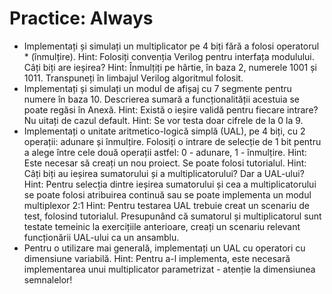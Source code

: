 # Practice: Always

 - Implementați și simulați un multiplicator pe 4 biți fără a folosi operatorul * (înmulțire).
Hint: Folosiți convenția Verilog pentru interfața modulului. Câți biți are ieșirea?
Hint: Înmulțiți pe hârtie, în baza 2, numerele 1001 și 1011. Transpuneți în limbajul Verilog algoritmul folosit.
 - Implementați și simulați un modul de afișaj cu 7 segmente pentru numere în baza 10. Descrierea sumară a funcționalității acestuia se poate regăsi în Anexă.
Hint: Există o ieșire validă pentru fiecare intrare? Nu uitați de cazul default.
Hint: Se vor testa doar cifrele de la 0 la 9.
 - Implementați o unitate aritmetico-logică simplă (UAL), pe 4 biți, cu 2 operații: adunare și înmulțire. Folosiți o intrare de selecție de 1 bit pentru a alege între cele două operații astfel: 0 - adunare, 1 - înmulțire.
Hint: Este necesar să creați un nou proiect. Se poate folosi tutorialul.
Hint: Câți biți au ieșirea sumatorului și a multiplicatorului? Dar a UAL-ului?
Hint: Pentru selecția dintre ieșirea sumatorului și cea a multiplicatorului se poate folosi atribuirea continuă sau se poate implementa un modul multiplexor 2:1
Hint: Pentru testarea UAL trebuie creat un scenariu de test, folosind tutorialul. Presupunând că sumatorul și multiplicatorul sunt testate temeinic la exercițiile anterioare, creați un scenariu relevant funcționării UAL-ului ca un ansamblu.
 -  Pentru o utilizare mai generală, implementați un UAL cu operatori cu dimensiune variabilă.
Hint: Pentru a-l implementa, este necesară implementarea unui multiplicator parametrizat - atenție la dimensiunea semnalelor!
